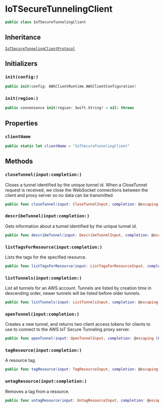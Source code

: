 # IoTSecureTunnelingClient

``` swift
public class IoTSecureTunnelingClient 
```

## Inheritance

[`IoTSecureTunnelingClientProtocol`](/aws-sdk-swift/reference/0.x/AWSIoTSecureTunneling/IoTSecureTunnelingClientProtocol)

## Initializers

### `init(config:)`

``` swift
public init(config: AWSClientRuntime.AWSClientConfiguration) 
```

### `init(region:)`

``` swift
public convenience init(region: Swift.String? = nil) throws 
```

## Properties

### `clientName`

``` swift
public static let clientName = "IoTSecureTunnelingClient"
```

## Methods

### `closeTunnel(input:completion:)`

Closes a tunnel identified by the unique tunnel id. When a CloseTunnel request is received, we close the WebSocket connections between the client and proxy server so no data can be transmitted.

``` swift
public func closeTunnel(input: CloseTunnelInput, completion: @escaping (ClientRuntime.SdkResult<CloseTunnelOutputResponse, CloseTunnelOutputError>) -> Void)
```

### `describeTunnel(input:completion:)`

Gets information about a tunnel identified by the unique tunnel id.

``` swift
public func describeTunnel(input: DescribeTunnelInput, completion: @escaping (ClientRuntime.SdkResult<DescribeTunnelOutputResponse, DescribeTunnelOutputError>) -> Void)
```

### `listTagsForResource(input:completion:)`

Lists the tags for the specified resource.

``` swift
public func listTagsForResource(input: ListTagsForResourceInput, completion: @escaping (ClientRuntime.SdkResult<ListTagsForResourceOutputResponse, ListTagsForResourceOutputError>) -> Void)
```

### `listTunnels(input:completion:)`

List all tunnels for an AWS account. Tunnels are listed by creation time in descending order, newer tunnels will be listed before older tunnels.

``` swift
public func listTunnels(input: ListTunnelsInput, completion: @escaping (ClientRuntime.SdkResult<ListTunnelsOutputResponse, ListTunnelsOutputError>) -> Void)
```

### `openTunnel(input:completion:)`

Creates a new tunnel, and returns two client access tokens for clients to use to connect to the AWS IoT Secure Tunneling proxy server.

``` swift
public func openTunnel(input: OpenTunnelInput, completion: @escaping (ClientRuntime.SdkResult<OpenTunnelOutputResponse, OpenTunnelOutputError>) -> Void)
```

### `tagResource(input:completion:)`

A resource tag.

``` swift
public func tagResource(input: TagResourceInput, completion: @escaping (ClientRuntime.SdkResult<TagResourceOutputResponse, TagResourceOutputError>) -> Void)
```

### `untagResource(input:completion:)`

Removes a tag from a resource.

``` swift
public func untagResource(input: UntagResourceInput, completion: @escaping (ClientRuntime.SdkResult<UntagResourceOutputResponse, UntagResourceOutputError>) -> Void)
```
